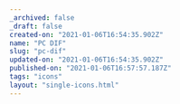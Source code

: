 ```yaml
---
_archived: false
_draft: false
created-on: "2021-01-06T16:54:35.902Z"
name: "PC DIF"
slug: "pc-dif"
updated-on: "2021-01-06T16:54:35.902Z"
published-on: "2021-01-06T16:57:57.187Z"
tags: "icons"
layout: "single-icons.html"
---
```



